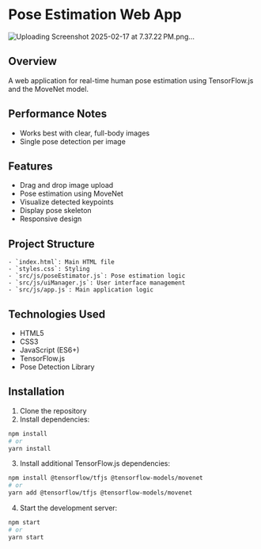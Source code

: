 # Pose Estimation Web App

![Uploading Screenshot 2025-02-17 at 7.37.22 PM.png…]()


## Overview
A web application for real-time human pose estimation using TensorFlow.js and the MoveNet model.

## Performance Notes
- Works best with clear, full-body images
- Single pose detection per image
  
## Features
- Drag and drop image upload
- Pose estimation using MoveNet
- Visualize detected keypoints
- Display pose skeleton
- Responsive design

## Project Structure
```
- `index.html`: Main HTML file
- `styles.css`: Styling
- `src/js/poseEstimator.js`: Pose estimation logic
- `src/js/uiManager.js`: User interface management
- `src/js/app.js`: Main application logic
```

## Technologies Used
- HTML5
- CSS3
- JavaScript (ES6+)
- TensorFlow.js
- Pose Detection Library


## Installation

1. Clone the repository
2. Install dependencies:
```bash
npm install
# or
yarn install
```

3. Install additional TensorFlow.js dependencies:
```bash
npm install @tensorflow/tfjs @tensorflow-models/movenet
# or
yarn add @tensorflow/tfjs @tensorflow-models/movenet
```

4. Start the development server:
```bash
npm start
# or
yarn start
```
